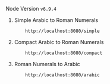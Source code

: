 Node Version
	```
        v6.9.4
    ```

1. Simple Arabic to Roman Numerals
	```
        http://localhost:8080/simple
    ```

2. Compact Arabic to Roman Numerals
	```
        http://localhost:8080/compact
    ```

3. Roman Numerals to Arabic
	```
        http://localhost:8080/arabic
    ```